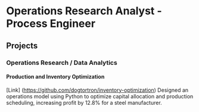 # Operations Research Analyst - Process Engineer

## Projects
### Operations Research / Data Analytics
#### Production and Inventory Optimization
[Link] (https://github.com/dogtortron/inventory-optimization)
Designed an operations model using Python to optimize capital allocation and production scheduling, increasing profit by 12.8% for a steel manufacturer.




